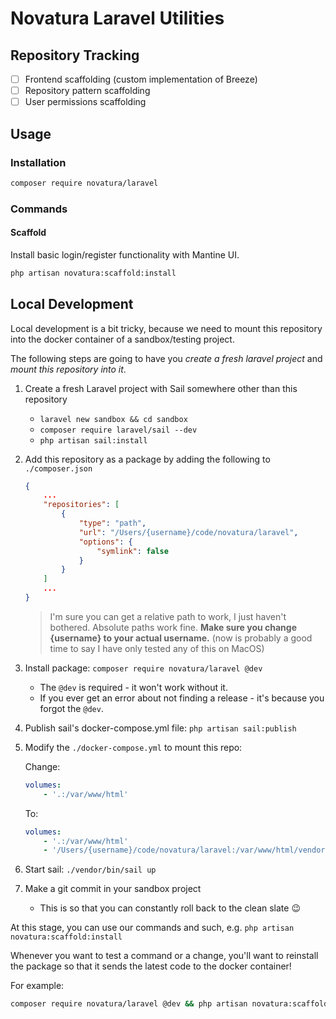 # Novatura Laravel Utilities

## Repository Tracking

- [ ] Frontend scaffolding (custom implementation of Breeze)
- [ ] Repository pattern scaffolding
- [ ] User permissions scaffolding

## Usage

### Installation

```bash
composer require novatura/laravel
```

### Commands

#### Scaffold

Install basic login/register functionality with Mantine UI.

```bash
php artisan novatura:scaffold:install
```

## Local Development

Local development is a bit tricky, because we need to mount this repository into the docker container of a sandbox/testing project.

The following steps are going to have you *create a fresh laravel project* and *mount this repository into it*.

1. Create a fresh Laravel project with Sail somewhere other than this repository
   - `laravel new sandbox && cd sandbox`
   - `composer require laravel/sail --dev`
   - `php artisan sail:install`
2. Add this repository as a package by adding the following to `./composer.json`

    ```json
    {
        ...
        "repositories": [
            {
                "type": "path",
                "url": "/Users/{username}/code/novatura/laravel",
                "options": {
                    "symlink": false
                }
            }
        ]
        ...
    }
    ```

    > I'm sure you can get a relative path to work, I just haven't bothered. Absolute paths work fine. **Make sure you change {username} to your actual username.** (now is probably a good time to say I have only tested any of this on MacOS)

3. Install package: `composer require novatura/laravel @dev`
    - The `@dev` is required - it won't work without it.
    - If you ever get an error about not finding a release - it's because you forgot the `@dev`.
4. Publish sail's docker-compose.yml file: `php artisan sail:publish`
5. Modify the `./docker-compose.yml` to mount this repo:

    Change:

    ```yaml
    volumes:
        - '.:/var/www/html'
    ```

    To:

    ```yaml
    volumes:
        - '.:/var/www/html'
        - '/Users/{username}/code/novatura/laravel:/var/www/html/vendor/novatura/laravel'
    ```

6. Start sail: `./vendor/bin/sail up`
7. Make a git commit in your sandbox project
    - This is so that you can constantly roll back to the clean slate 😉

At this stage, you can use our commands and such, e.g. `php artisan novatura:scaffold:install`

Whenever you want to test a command or a change, you'll want to reinstall the package so that it sends the latest code to the docker container!

For example:

```bash
composer require novatura/laravel @dev && php artisan novatura:scaffold:install
```
